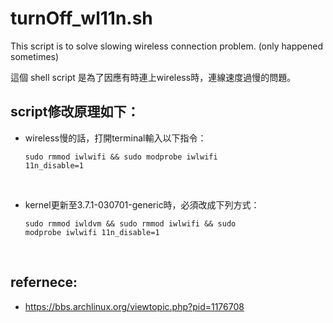 turnOff_wl11n.sh
================

This script is to solve slowing wireless connection problem. (only happened sometimes)

這個 shell script 是為了因應有時連上wireless時，連線速度過慢的問題。


script修改原理如下：
--------------------
- wireless慢的話，打開terminal輸入以下指令：

	<code>sudo rmmod iwlwifi && sudo modprobe iwlwifi 11n_disable=1</code>
<br/>

- kernel更新至3.7.1-030701-generic時，必須改成下列方式：

	<code>sudo rmmod iwldvm && sudo rmmod iwlwifi && sudo modprobe iwlwifi 11n_disable=1</code>
<br/>


refernece: 
----------
- https://bbs.archlinux.org/viewtopic.php?pid=1176708
